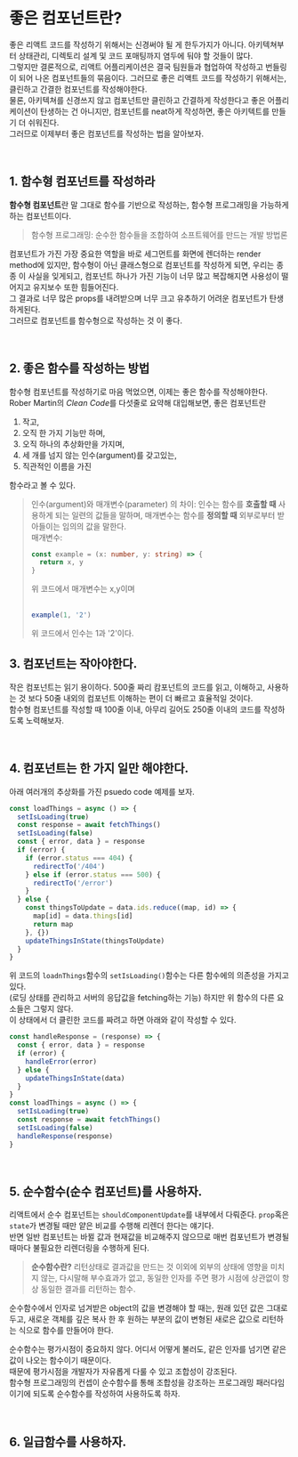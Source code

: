 # 좋은 컴포넌트란?

좋은 리액트 코드를 작성하기 위해서는 신경써야 될 게 한두가지가 아니다. 아키텍쳐부터 상태관리,
디렉토리 설계 및 코드 포매팅까지 염두에 둬야 할 것들이 많다.  
그렇지만 결론적으로, 리액트 어플리케이션은 결국 팀원들과 협업하여 작성하고 번들링이 되어 나온 컴포넌트들의 묶음이다.
그러므로 좋은 리액트 코드를 작성하기 위해서는, 클린하고 간결한 컴포넌트를 작성해야한다.  
물론, 아키텍쳐를 신경쓰지 않고 컴포넌트만 클린하고 간결하게 작성한다고 좋은 어플리케이션이 탄생하는 건 아니지만,
컴포넌트를 neat하게 작성하면, 좋은 아키텍트를 만들기 더 쉬워진다.  
그러므로 이제부터 좋은 컴포넌트를 작성하는 법을 알아보자.

<br/>

## 1. 함수형 컴포넌트를 작성하라

**함수형 컴포넌트**란 말 그대로 함수를 기반으로 작성하는, 함수형 프로그래밍을 가능하게 하는 컴포넌트이다.

> 함수형 프로그래밍: 순수한 함수들을 조합하여 소프트웨어를 만드는 개발 방법론

컴포넌트가 가진 가장 중요한 역할을 바로 세그먼트를 화면에 렌더하는 render method에 있지만,
함수형이 아닌 클래스형으로 컴포넌트를 작성하게 되면, 우리는 종종 이 사실을 잊게되고,
컴포넌트 하나가 가진 기능이 너무 많고 복잡해지면 사용성이 떨어지고 유지보수 또한 힘들어진다.  
그 결과로 너무 많은 props를 내려받으며 너무 크고 유추하기 어려운 컴포넌트가 탄생하게된다.  
그러므로 컴포넌트를 함수형으로 작성하는 것 이 좋다.

<br/>

## 2. 좋은 함수를 작성하는 방법

함수형 컴포넌트를 작성하기로 마음 먹었으면, 이제는 좋은 함수를 작성해야한다.  
Rober Martin의 *Clean Code*를 다섯줄로 요약해 대입해보면, 좋은 컴포넌트란

1. 작고,
2. 오직 한 가지 기능만 하며,
3. 오직 하나의 추상화만을 가지며,
4. 세 개를 넘지 않는 인수(argument)를 갖고있는,
5. 직관적인 이름을 가진

함수라고 볼 수 있다.

> 인수(argument)와 매개변수(parameter) 의 차이: 인수는 함수를 **호출할 때** 사용하게 되는 일련의 값들을 말하며,
> 매개변수는 함수를 **정의할 때** 외부로부터 받아들이는 임의의 값을 말한다.  
> 매개변수:
>
> ```typescript
> const example = (x: number, y: string) => {
>   return x, y
> }
> ```
>
> 위 코드에서 매개변수는 x,y이며  
> <br/>
>
> ```typescript
> example(1, '2')
> ```
>
> 위 코드에서 인수는 1과 '2'이다.

## 3. 컴포넌트는 작아야한다.

작은 컴포넌트는 읽기 용이하다. 500줄 짜리 캄포넌트의 코드를 읽고, 이해하고, 사용하는 것 보다
50줄 내외의 컴포넌트 이해하는 편이 더 빠르고 효율적일 것이다.  
함수형 컴포넌트를 작성할 때 100줄 이내, 아무리 길어도 250줄 이내의 코드를 작성하도록 노력해보자.

<br/>

## 4. 컴포넌트는 한 가지 일만 해야한다.

아래 여러개의 추상화를 가진 psuedo code 예제를 보자.

```javascript
const loadThings = async () => {
  setIsLoading(true)
  const response = await fetchThings()
  setIsLoading(false)
  const { error, data } = response
  if (error) {
    if (error.status === 404) {
      redirectTo('/404')
    } else if (error.status === 500) {
      redirectTo('/error')
    }
  } else {
    const thingsToUpdate = data.ids.reduce((map, id) => {
      map[id] = data.things[id]
      return map
    }, {})
    updateThingsInState(thingsToUpdate)
  }
}
```

위 코드의 `loadnThings`함수의 `setIsLoading()`함수는 다른 함수에의 의존성을 가지고 있다.  
(로딩 상태를 관리하고 서버의 응답값을 fetching하는 기능) 하지만 위 함수의 다른 요소들은 그렇지 않다.  
이 상태에서 더 클린한 코드를 짜려고 하면 아래와 같이 작성할 수 있다.

```javascript
const handleResponse = (response) => {
  const { error, data } = response
  if (error) {
    handleError(error)
  } else {
    updateThingsInState(data)
  }
}
const loadThings = async () => {
  setIsLoading(true)
  const response = await fetchThings()
  setIsLoading(false)
  handleResponse(response)
}
```

<br/>

## 5. 순수함수(순수 컴포넌트)를 사용하자.

리액트에서 순수 컴포넌트는 `shouldComponentUpdate`를 내부에서 다뤄준다.
`prop`혹은 `state`가 변경될 때만 얕은 비교를 수행해 리렌더 한다는 얘기다.  
반면 일반 컴포넌트는 바뀔 값과 현재값을 비교해주지 않으므로 매번 컴포넌트가 변경될때마다 불필요한 리렌더링을 수행하게 된다.

> **순수함수란?** 리턴상태로 결과값을 만드는 것 이외에 외부의 상태에 영향을 미치지 않는,
> 다시말해 부수효과가 없고, 동일한 인자를 주면 평가 시점에 상관없이 항상 동일한 결과를 리턴하는 함수.

순수함수에서 인자로 넘겨받은 object의 값을 변경해야 할 때는, 원래 있던 값은 그대로 두고,
새로운 객체를 깊은 복사 한 후 원하는 부분의 값이 변형된 새로은 값으로 리턴하는 식으로 함수를 만들어야 한다.

순수함수는 평가시점이 중요하지 않다. 어디서 어떻게 불러도, 같은 인자를 넘기면 같은 값이 나오는 함수이기 때문이다.  
때문에 평가시점을 개발자가 자유롭게 다룰 수 있고 조합성이 강조된다.  
함수형 프로그래밍의 컨셉이 순수함수를 통해 조합성을 강조하는 프로그래밍 패러다임이기에 되도록 순수함수를 작성하여 사용하도록 하자.

<br/>

## 6. 일급함수를 사용하자.
